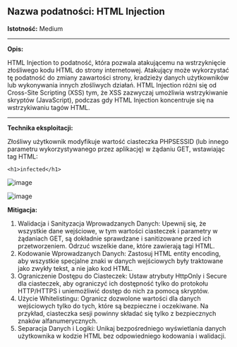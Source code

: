 ## Nazwa podatności: HTML Injection

**Istotność:** Medium

---

**Opis:**



HTML Injection to podatność, która pozwala atakującemu na wstrzyknięcie złośliwego kodu HTML do strony internetowej. Atakujący może wykorzystać tę podatność do zmiany zawartości strony, kradzieży danych użytkowników lub wykonywania innych złośliwych działań. HTML Injection różni się od Cross-Site Scripting (XSS) tym, że XSS zazwyczaj umożliwia wstrzykiwanie skryptów (JavaScript), podczas gdy HTML Injection koncentruje się na wstrzykiwaniu tagów HTML.

---

**Technika eksploitacji:**

Złośliwy użytkownik modyfikuje wartość ciasteczka PHPSESSID (lub innego parametru wykorzystywanego przez aplikację) w żądaniu GET, wstawiając tag HTML:

  `<h1>infected</h1>`
  

![image](https://github.com/GrzechuG/PWR-CBE-BAW-mutillidae-2024/assets/56219452/9d373304-4664-47df-b620-6bce721e3c60)


![image](https://github.com/GrzechuG/PWR-CBE-BAW-mutillidae-2024/assets/56219452/00312398-fdc0-4bd1-9f18-2064a178fe5d)


**Mitigacja:**
1. Walidacja i Sanityzacja Wprowadzanych Danych: Upewnij się, że wszystkie dane wejściowe, w tym wartości ciasteczek i parametry w żądaniach GET, są dokładnie sprawdzane i sanitizowane przed ich przetworzeniem. Odrzuć wszelkie dane, które zawierają tagi HTML.
2. Kodowanie Wprowadzanych Danych: Zastosuj HTML entity encoding, aby wszystkie specjalne znaki w danych wejściowych były traktowane jako zwykły tekst, a nie jako kod HTML.
3. Ograniczenie Dostępu do Ciasteczek: Ustaw atrybuty HttpOnly i Secure dla ciasteczek, aby ograniczyć ich dostępność tylko do protokołu HTTP/HTTPS i uniemożliwić dostęp do nich za pomocą skryptów.
4. Użycie Whitelistingu: Ogranicz dozwolone wartości dla danych wejściowych tylko do tych, które są bezpieczne i oczekiwane. Na przykład, ciasteczka sesji powinny składać się tylko z bezpiecznych znaków alfanumerycznych.
5. Separacja Danych i Logiki: Unikaj bezpośredniego wyświetlania danych użytkownika w kodzie HTML bez odpowiedniego kodowania i walidacji.
